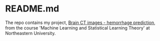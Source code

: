 # README.md

The repo contains my project, [Brain CT images - hemorrhage prediction](https://github.com/penghy27/MachineLearning/tree/main/BrainCTScan_hemorrhage), from the course 'Machine Learning and Statistical Learning Theory' at Northeastern University.
